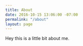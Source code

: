 ```yaml
---
title: About
date: 2016-10-15 13:06:00 -07:00
permalink: "/about"
layout: page
---
```


Hey this is a little bit about me.
